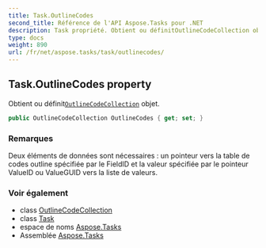 ```yaml
---
title: Task.OutlineCodes
second_title: Référence de l'API Aspose.Tasks pour .NET
description: Task propriété. Obtient ou définitOutlineCodeCollection objet.
type: docs
weight: 890
url: /fr/net/aspose.tasks/task/outlinecodes/
---
```

## Task.OutlineCodes property

Obtient ou définit[`OutlineCodeCollection`](../../outlinecodecollection/) objet.

```csharp
public OutlineCodeCollection OutlineCodes { get; set; }
```

### Remarques

Deux éléments de données sont nécessaires : un pointeur vers la table de codes outline spécifiée par le FieldID et la valeur spécifiée par le pointeur ValueID ou ValueGUID vers la liste de valeurs.

### Voir également

* class [OutlineCodeCollection](../../outlinecodecollection/)
* class [Task](../)
* espace de noms [Aspose.Tasks](../../task/)
* Assemblée [Aspose.Tasks](../../../)


